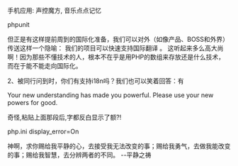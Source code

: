 ---
---

手机应用: 声控魔方, 音乐点点记忆

phpunit

但正是有这样提前周到的国际化准备，我们可以对外（如像产品、BOSS和外界）传送这样一个隐喻： 我们的项目可以快速支持国际翻译 。
这听起来多么高大尚啊！因为那些不懂技术的人，根本不在乎是用PHP的数组来存放还是什么技术，而在于能不能走向国际化。 


2、被同行问到时，你们有支持i18n吗？我们也可以笑着回答：有  

Your new understanding has made you powerful. Please use your new powers for good.

奇怪,粘贴上面那段后,字都反白显示了额?!


php.ini 	display_error=On


神啊，求你赐给我平静的心，去接受我无法改变的事；赐给我勇气，去做我能改变的事；赐给我智慧，去分辨两者的不同。 --平静之祷
